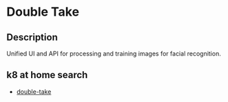 # Double Take

## Description

Unified UI and API for processing and training images for facial recognition.

## k8 at home search

- [double-take](https://nanne.dev/k8s-at-home-search/#/double-take)
